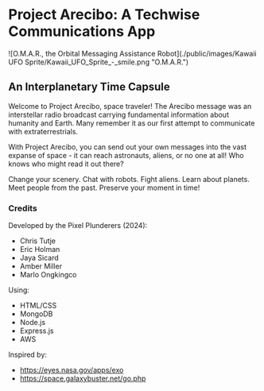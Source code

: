 
# Project Arecibo: A Techwise Communications App

![O.M.A.R., the Orbital Messaging Assistance Robot](./public/images/Kawaii UFO Sprite/Kawaii_UFO_Sprite_-_smile.png "O.M.A.R.")

## An Interplanetary Time Capsule
Welcome to Project Arecibo, space traveler! The Arecibo message was an interstellar radio broadcast carrying fundamental information about humanity and Earth. Many remember it as our first attempt to communicate with extraterrestrials.

With Project Arecibo, you can send out your own messages into the vast expanse of space - it can reach astronauts, aliens, or no one at all! Who knows who might read it out there?

Change your scenery. Chat with robots. Fight aliens. Learn about planets. Meet people from the past. Preserve your moment in time!

### Credits

Developed by the Pixel Plunderers (2024):
- Chris Tutje
- Eric Holman
- Jaya Sicard
- Amber Miller
- Marlo Ongkingco

Using:
- HTML/CSS
- MongoDB
- Node.js
- Express.js
- AWS

Inspired by:
- https://eyes.nasa.gov/apps/exo
- https://space.galaxybuster.net/go.php

